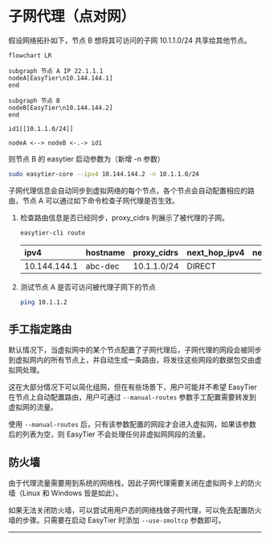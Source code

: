 # 子网代理（点对网）

假设网络拓扑如下，节点 B 想将其可访问的子网 10.1.1.0/24 共享给其他节点。

```mermaid
flowchart LR

subgraph 节点 A IP 22.1.1.1
nodeA[EasyTier\n10.144.144.1]
end

subgraph 节点 B
nodeB[EasyTier\n10.144.144.2]
end

id1[[10.1.1.0/24]]

nodeA <--> nodeB <-.-> id1

```

则节点 B 的 easytier 启动参数为（新增 -n 参数）

```sh
sudo easytier-core --ipv4 10.144.144.2 -n 10.1.1.0/24
```

子网代理信息会自动同步到虚拟网络的每个节点，各个节点会自动配置相应的路由，节点 A 可以通过如下命令检查子网代理是否生效。

1. 检查路由信息是否已经同步，proxy_cidrs 列展示了被代理的子网。

   ```sh
   easytier-cli route
   ```

   | ipv4         | hostname | proxy_cidrs | next_hop_ipv4 | next_hop_hostname | next_hop_lat | cost |
   | :----------- | :------- | :---------- | :------------ | :---------------- | :----------- | :--- |
   | 10.144.144.1 | abc-dec  | 10.1.1.0/24 | DIRECT        |                   | 3.25         | 1    |

2. 测试节点 A 是否可访问被代理子网下的节点

   ```sh
   ping 10.1.1.2
   ```

## 手工指定路由

默认情况下，当虚拟网中的某个节点配置了子网代理后，子网代理的网段会被同步到虚拟网内的所有节点上，并自动生成一条路由，将发往这些网段的数据包交由虚拟网处理。

这在大部分情况下可以简化组网，但在有些场景下，用户可能并不希望 EasyTier 在节点上自动配置路由，用户可通过 `--manual-routes` 参数手工配置需要转发到虚拟网的流量。

使用 `--manual-routes` 后，只有该参数配置的网段才会进入虚拟网，如果该参数后的列表为空，则 EasyTier 不会处理任何非虚拟网网段的流量。

## 防火墙

由于代理流量需要用到系统的网络栈，因此子网代理需要关闭在虚拟网卡上的防火墙（Linux 和 Windows 皆是如此）。

如果无法关闭防火墙，可以尝试用用户态的网络栈做子网代理，可以免去配置防火墙的步骤。只需要在启动 EasyTier 时添加 `--use-smoltcp` 参数即可。

---
